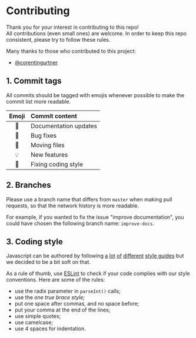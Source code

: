 # Contributing

Thank you for your interest in contributing to this repo!  
All contributions (even small ones) are welcome.
In order to keep this repo consistent, please
try to follow these rules.

Many thanks to those who contributed to this project:

* [@corentingurtner](https://github.com/corentingurtner)

## 1. Commit tags

All commits should be tagged with emojis whenever possible
to make the commit list more readable.

| Emoji      | Commit content        |
|:----------:|:--------------------- |
| :book:     | Documentation updates |
| :bug:      | Bug fixes             |
| :ledger:   | Moving files          |
| :bulb:     | New features          |
| :lipstick: | Fixing coding style   |

## 2. Branches

Please use a branch name that differs from `master`
when making pull requests, so that the network
history is more readable.

For example, if you wanted to fix the issue
"improve documentation", you could have
chosen the following branch name: `improve-docs`.

## 3. Coding style

Javascript can be authored by following
[a](https://google-styleguide.googlecode.com/svn/trunk/javascriptguide.xml)
[lot](https://github.com/airbnb/javascript)
[of](https://github.com/felixge/node-style-guide)
[different](https://contribute.jquery.org/style-guide/js/)
[style guides](https://developer.mozilla.org/en-US/docs/Mozilla/Developer_guide/Coding_Style)
but we decided to be a bit soft on that.

As a rule of thumb, use [ESLint](http://eslint.org/) to check if your code complies
with our style conventions. Here are some of the rules:

* use the radix parameter in `parseInt()` calls;
* use the *one true brace style;*
* put one space after commas, and no space before;
* put your comma at the end of the lines;
* use simple quotes;
* use camelcase;
* use 4 spaces for indentation.
